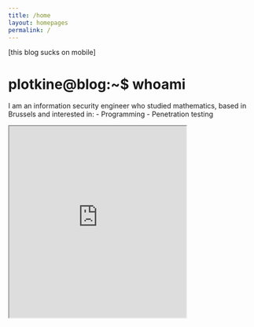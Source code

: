 ```yaml
---
title: /home
layout: homepages
permalink: /
---
```


<!-- <h1>Welcome to my blog!</h1> -->

<p>[this blog sucks on mobile]</p>

<h1>plotkine@blog:~$ whoami</h1>

<p>I am an information security engineer who studied mathematics, based in Brussels and interested in:
- Programming
- Penetration testing</p>

<p><iframe src="https://editor.p5js.org/Plotkine/present/kmFef9ExW" width="360px" height="390px" frameBorder="1" title="gameOfLife"></iframe></p>
